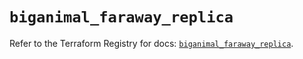 # `biganimal_faraway_replica`

Refer to the Terraform Registry for docs: [`biganimal_faraway_replica`](https://registry.terraform.io/providers/enterprisedb/biganimal/3.1.1/docs/resources/faraway_replica).
